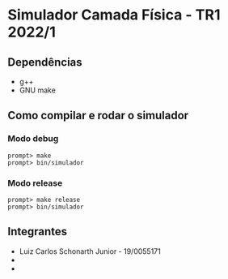 # Simulador Camada Física - TR1 2022/1

## Dependências
- g++
- GNU make

## Como compilar e rodar o simulador

### Modo debug
```
prompt> make
prompt> bin/simulador
```

### Modo release
```
prompt> make release
prompt> bin/simulador
```

## Integrantes
- Luiz Carlos Schonarth Junior - 19/0055171
-
-
